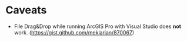 # Caveats
- File Drag&Drop while running ArcGIS Pro with Visual Studio does **not** work. (https://gist.github.com/meklarian/870067)
